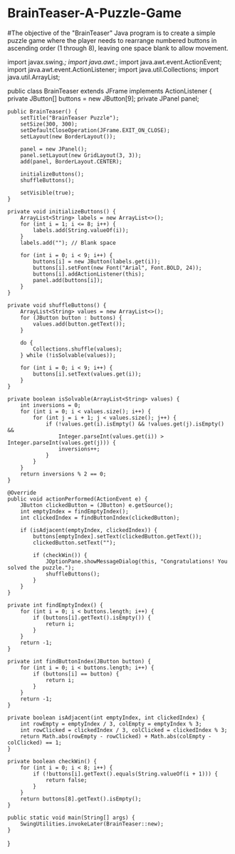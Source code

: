# BrainTeaser-A-Puzzle-Game
#The objective of the "BrainTeaser" Java program is to create a simple puzzle game where the player needs to rearrange numbered buttons in ascending order (1 through 8), leaving one space blank to allow movement.

import javax.swing.*;
import java.awt.*;
import java.awt.event.ActionEvent;
import java.awt.event.ActionListener;
import java.util.Collections;
import java.util.ArrayList;

public class BrainTeaser extends JFrame implements ActionListener {
    private JButton[] buttons = new JButton[9];
    private JPanel panel;

    public BrainTeaser() {
        setTitle("BrainTeaser Puzzle");
        setSize(300, 300);
        setDefaultCloseOperation(JFrame.EXIT_ON_CLOSE);
        setLayout(new BorderLayout());

        panel = new JPanel();
        panel.setLayout(new GridLayout(3, 3));
        add(panel, BorderLayout.CENTER);

        initializeButtons();
        shuffleButtons();
        
        setVisible(true);
    }

    private void initializeButtons() {
        ArrayList<String> labels = new ArrayList<>();
        for (int i = 1; i <= 8; i++) {
            labels.add(String.valueOf(i));
        }
        labels.add(""); // Blank space

        for (int i = 0; i < 9; i++) {
            buttons[i] = new JButton(labels.get(i));
            buttons[i].setFont(new Font("Arial", Font.BOLD, 24));
            buttons[i].addActionListener(this);
            panel.add(buttons[i]);
        }
    }

    private void shuffleButtons() {
        ArrayList<String> values = new ArrayList<>();
        for (JButton button : buttons) {
            values.add(button.getText());
        }

        do {
            Collections.shuffle(values);
        } while (!isSolvable(values));

        for (int i = 0; i < 9; i++) {
            buttons[i].setText(values.get(i));
        }
    }

    private boolean isSolvable(ArrayList<String> values) {
        int inversions = 0;
        for (int i = 0; i < values.size(); i++) {
            for (int j = i + 1; j < values.size(); j++) {
                if (!values.get(i).isEmpty() && !values.get(j).isEmpty() &&
                    Integer.parseInt(values.get(i)) > Integer.parseInt(values.get(j))) {
                    inversions++;
                }
            }
        }
        return inversions % 2 == 0;
    }

    @Override
    public void actionPerformed(ActionEvent e) {
        JButton clickedButton = (JButton) e.getSource();
        int emptyIndex = findEmptyIndex();
        int clickedIndex = findButtonIndex(clickedButton);

        if (isAdjacent(emptyIndex, clickedIndex)) {
            buttons[emptyIndex].setText(clickedButton.getText());
            clickedButton.setText("");

            if (checkWin()) {
                JOptionPane.showMessageDialog(this, "Congratulations! You solved the puzzle.");
                shuffleButtons();
            }
        }
    }

    private int findEmptyIndex() {
        for (int i = 0; i < buttons.length; i++) {
            if (buttons[i].getText().isEmpty()) {
                return i;
            }
        }
        return -1;
    }

    private int findButtonIndex(JButton button) {
        for (int i = 0; i < buttons.length; i++) {
            if (buttons[i] == button) {
                return i;
            }
        }
        return -1;
    }

    private boolean isAdjacent(int emptyIndex, int clickedIndex) {
        int rowEmpty = emptyIndex / 3, colEmpty = emptyIndex % 3;
        int rowClicked = clickedIndex / 3, colClicked = clickedIndex % 3;
        return Math.abs(rowEmpty - rowClicked) + Math.abs(colEmpty - colClicked) == 1;
    }

    private boolean checkWin() {
        for (int i = 0; i < 8; i++) {
            if (!buttons[i].getText().equals(String.valueOf(i + 1))) {
                return false;
            }
        }
        return buttons[8].getText().isEmpty();
    }

    public static void main(String[] args) {
        SwingUtilities.invokeLater(BrainTeaser::new);
    }
}
